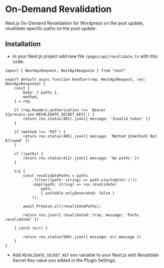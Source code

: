 # On-Demand Revalidation

Next.js On-Demand Revalidation for Wordpress on the post update, revalidate specific paths on the post update.

## Installation
- In your Next.js project add new file `/pages/api/revalidate.ts` with this code:
```
import { NextApiRequest, NextApiResponse } from "next"

export default async function handler(req: NextApiRequest, res: NextApiResponse) {
    const {
        body: { paths },
        method,
    } = req

    if (req.headers.authorization !== `Bearer ${process.env.REVALIDATE_SECRET_KEY}`) {
        return res.status(401).json({ message: 'Invalid token' })
    }

    if (method !== 'PUT') {
        return res.status(405).json({ message: `Method ${method} Not Allowed` })
    }

    if (!paths) {
        return res.status(412).json({ message: 'No paths' })
    }

    try {
        const revalidatePaths = paths
            .filter((path: string) => path.startsWith('/'))
            .map((path: string) => res.revalidate(
                path,
                { unstable_onlyGenerated: false }
            ));

        await Promise.all(revalidatePaths);

        return res.json({ revalidated: true, message: 'Paths revalidated' })

    } catch (err) {

        return res.status(500).json({ message: err.message })
    }
}
```
- Add `REVALIDATE_SECRET_KEY` env variable to your Next.js with Revalidate Secret Key value you added in the Plugin Settings.
